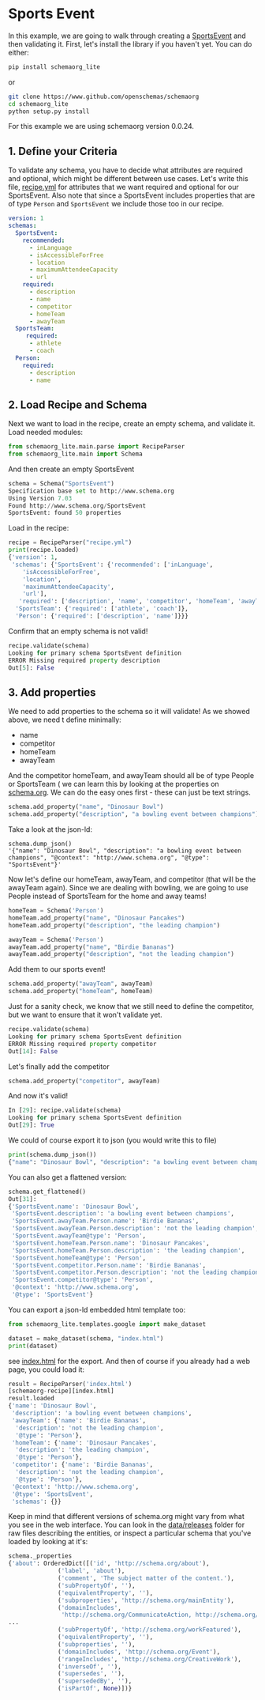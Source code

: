 # Sports Event

In this example, we are going to walk through creating a [SportsEvent](https://schema.org/SportsEvent) and then validating it. First, let's install the library if you haven't
yet. You can do either:

```bash
pip install schemaorg_lite
```
or
```bash
git clone https://www.github.com/openschemas/schemaorg
cd schemaorg_lite
python setup.py install
```

For this example we are using schemaorg version 0.0.24.

## 1. Define your Criteria

To validate any schema, you have to decide what attributes are required and optional,
which might be different between use cases. Let's write this file, [recipe.yml](recipe.yml)
for attributes that we want required and optional for our SportsEvent. Also note that
since a SportsEvent includes properties that are of type `Person` and `SportsEvent` we include
those too in our recipe.

```yaml
version: 1
schemas:
  SportsEvent:
    recommended:
      - inLanguage
      - isAccessibleForFree
      - location
      - maximumAttendeeCapacity
      - url
    required:
      - description
      - name
      - competitor
      - homeTeam
      - awayTeam
  SportsTeam:
     required:
      - athlete
      - coach
  Person:
    required:
      - description
      - name
```

## 2. Load Recipe and Schema

Next we want to load in the recipe, create an empty schema, and validate it.
Load needed modules:

```python
from schemaorg_lite.main.parse import RecipeParser
from schemaorg_lite.main import Schema
```

And then create an empty SportsEvent
```python
schema = Schema("SportsEvent")
Specification base set to http://www.schema.org
Using Version 7.03
Found http://www.schema.org/SportsEvent
SportsEvent: found 50 properties
```

Load in the recipe:
```python
recipe = RecipeParser("recipe.yml")
print(recipe.loaded)
{'version': 1,
 'schemas': {'SportsEvent': {'recommended': ['inLanguage',
    'isAccessibleForFree',
    'location',
    'maximumAttendeeCapacity',
    'url'],
   'required': ['description', 'name', 'competitor', 'homeTeam', 'awayTeam']},
  'SportsTeam': {'required': ['athlete', 'coach']},
  'Person': {'required': ['description', 'name']}}}
```

Confirm that an empty schema is not valid!

```python
recipe.validate(schema)
Looking for primary schema SportsEvent definition
ERROR Missing required property description
Out[5]: False
```

## 3. Add properties

We need to add properties to the schema so it will validate! As we showed above,
we need t define minimally:

 - name
 - competitor
 - homeTeam
 - awayTeam

And the competitor homeTeam, and awayTeam should all be of type People or SportsTeam
( we can learn this by looking at the properties on [schema.org](https://schema.org/SportsEvent). We can do the easy ones first - these can just be text strings.

```python
schema.add_property("name", "Dinosaur Bowl")
schema.add_property("description", "a bowling event between champions")
```

Take a look at the json-ld:

```
schema.dump_json()
'{"name": "Dinosaur Bowl", "description": "a bowling event between champions", "@context": "http://www.schema.org", "@type": "SportsEvent"}'
```

Now let's define our homeTeam, awayTeam, and competitor (that will be the awayTeam again).
Since we are dealing with bowling, we are going to use People instead of SportsTeam for the home
and away teams!

```python
homeTeam = Schema('Person')
homeTeam.add_property("name", "Dinosaur Pancakes")
homeTeam.add_property("description", "the leading champion")

awayTeam = Schema('Person')
awayTeam.add_property("name", "Birdie Bananas")
awayTeam.add_property("description", "not the leading champion")
```

Add them to our sports event!

```python
schema.add_property("awayTeam", awayTeam)
schema.add_property("homeTeam", homeTeam)
```

Just for a sanity check, we know that we still need to define the competitor,
but we want to ensure that it won't validate yet.

```python
recipe.validate(schema)
Looking for primary schema SportsEvent definition
ERROR Missing required property competitor
Out[14]: False
```

Let's finally add the competitor

```python
schema.add_property("competitor", awayTeam)
```

And now it's valid!

```python
In [29]: recipe.validate(schema)
Looking for primary schema SportsEvent definition
Out[29]: True
```

We could of course export it to json (you would write this to file)

```python
print(schema.dump_json())
{"name": "Dinosaur Bowl", "description": "a bowling event between champions", "awayTeam": {"name": "Birdie Bananas", "description": "not the leading champion", "@type": "Person"}, "homeTeam": {"name": "Dinosaur Pancakes", "description": "the leading champion", "@type": "Person"}, "competitor": {"name": "Birdie Bananas", "description": "not the leading champion", "@type": "Person"}, "@context": "http://www.schema.org", "@type": "SportsEvent"}
```

You can also get a flattened version:

```python
schema.get_flattened()
Out[31]:
{'SportsEvent.name': 'Dinosaur Bowl',
 'SportsEvent.description': 'a bowling event between champions',
 'SportsEvent.awayTeam.Person.name': 'Birdie Bananas',
 'SportsEvent.awayTeam.Person.description': 'not the leading champion',
 'SportsEvent.awayTeam@type': 'Person',
 'SportsEvent.homeTeam.Person.name': 'Dinosaur Pancakes',
 'SportsEvent.homeTeam.Person.description': 'the leading champion',
 'SportsEvent.homeTeam@type': 'Person',
 'SportsEvent.competitor.Person.name': 'Birdie Bananas',
 'SportsEvent.competitor.Person.description': 'not the leading champion',
 'SportsEvent.competitor@type': 'Person',
 '@context': 'http://www.schema.org',
 '@type': 'SportsEvent'}
```

You can export a json-ld embedded html template too:

```python
from schemaorg_lite.templates.google import make_dataset

dataset = make_dataset(schema, "index.html")
print(dataset)
```
see [index.html](index.html) for the export. And then of course if you already
had a web page, you could load it:

```python
result = RecipeParser('index.html')
[schemaorg-recipe][index.html]
result.loaded
{'name': 'Dinosaur Bowl',
 'description': 'a bowling event between champions',
 'awayTeam': {'name': 'Birdie Bananas',
  'description': 'not the leading champion',
  '@type': 'Person'},
 'homeTeam': {'name': 'Dinosaur Pancakes',
  'description': 'the leading champion',
  '@type': 'Person'},
 'competitor': {'name': 'Birdie Bananas',
  'description': 'not the leading champion',
  '@type': 'Person'},
 '@context': 'http://www.schema.org',
 '@type': 'SportsEvent',
 'schemas': {}}
```

Keep in mind that different versions of schema.org might vary from what you
see in the web interface. You can look in the [data/releases](https://github.com/openschemas/schemaorg/tree/master/schemaorg/data/releases) folder for raw files describing the entities,
or inspect a particular schema that you've loaded by looking at it's:

```python
schema._properties
{'about': OrderedDict([('id', 'http://schema.org/about'),
              ('label', 'about'),
              ('comment', 'The subject matter of the content.'),
              ('subPropertyOf', ''),
              ('equivalentProperty', ''),
              ('subproperties', 'http://schema.org/mainEntity'),
              ('domainIncludes',
               'http://schema.org/CommunicateAction, http://schema.org/CreativeWork, http://schema.org/Event'),
...
              ('subPropertyOf', 'http://schema.org/workFeatured'),
              ('equivalentProperty', ''),
              ('subproperties', ''),
              ('domainIncludes', 'http://schema.org/Event'),
              ('rangeIncludes', 'http://schema.org/CreativeWork'),
              ('inverseOf', ''),
              ('supersedes', ''),
              ('supersededBy', ''),
              ('isPartOf', None)])}
```

